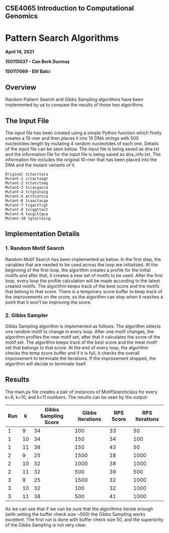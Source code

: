 ## CSE4065 Introduction to Computational Genomics

# Pattern Search Algorithms

**April 14, 2021**

**150115037 - Can Berk Durmuş**

**150117069 - Elif Balcı**

## Overview

Random Pattern Search and Gibbs Sampling algorithms have been implemented by us to compare the results of those two
algorithms.

## The Input File

The input file has been created using a simple Python function which firstly creates a 10-mer and then places it into 10
DNA strings with 500 nucleotides length by mutating 4 random nucleotides of each one. Details of the input file can be
seen below. The input file is being saved as dna.txt and the information file for the input file is being saved as
dna_info.txt. The information file includes the original 10-mer that has been placed into the DNA and the mutant
variants of it.

```
Original tctacttaca
Mutant-1 cctactaagt
Mutant-2 tctatctaag
Mutant-3 tccacgacca
Mutant-4 tctgtatacg
Mutant-5 acttcattca
Mutant-6 tcaactacga
Mutant-7 tcgacttcgt
Mutant-8 tccggttact
Mutant-9 tacgcttgca
Mutant-10 tgtactaccg
```

## Implementation Details

### 1. Random Motif Search

Random Motif Search has been implemented as below. In the first step, the variables
that are needed to be used across the loop are initialized. At the beginning of the first
loop, the algorithm creates a profile for the initial motifs and after that, it creates a new
set of motifs to be used. After the first loop, every loop the profile calculation will be
made according to the latest created motifs. The algorithm keeps track of the best score
and the motifs that belong to that score. There is a temporary score buffer to keep track
of the improvements on the score, so the algorithm can stop when it reaches a point that
it won’t be improving the score.

### 2. Gibbs Sampler

Gibbs Sampling algorithm is implemented as follows. The algorithm selects one random
motif to change in every loop. After one motif changes, the algorithm profiles the new
motif set, after that it calculates the score of the motif set. The algorithm keeps track of
the best score and the meat motif set that belongs to that score. At the end of every
loop, the algorithm checks the temp score buffer and if it is full, it checks the overall
improvement to terminate the iterations. If the improvement stopped, the algorithm will
decide to terminate itself.

## Results

The main.py file creates a pair of instances of MotifSearchclass for every k=9, k=10, and k=11 numbers. The results can
be seen by the output:

| Run | k | Gibbs Sampling Score | Gibbs Iterations | RPS Score | RPS Iterations |
|-----|---|----------------------|------------------|-----------|----------------| 
|1 | 9 | 34 | 100 | 33 | 50 |
|1 | 10 | 34 | 150 | 34 | 100 |
|1 | 11 | 38 | 150 | 43 | 50 |
|2 | 9 | 25 | 1500 | 28 | 1000 |
|2 | 10 | 32 | 1000 | 38 | 1000 |
|2 |11 | 32 | 500 | 39 | 500 |
|3  |9 | 25 | 1500 | 32 | 1000 |
|3 | 10 | 32 | 100 | 32 | 1000 |
|3 | 11 | 38 | 500 | 41 | 1000 |

As we can see that if we can be sure that the algorithms iterate enough (with setting the buffer check size ~500) the
Gibbs Sampling works excellent. The first run is done with buffer check size 50, and the superiority of the
Gibbs Sampling is not very clear.


